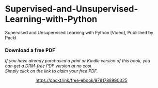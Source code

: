 # Supervised-and-Unsupervised-Learning-with-Python
Supervised and Unsupervised Learning with Python [Video], Published by Packt
### Download a free PDF

 <i>If you have already purchased a print or Kindle version of this book, you can get a DRM-free PDF version at no cost.<br>Simply click on the link to claim your free PDF.</i>
<p align="center"> <a href="https://packt.link/free-ebook/9781788990325">https://packt.link/free-ebook/9781788990325 </a> </p>